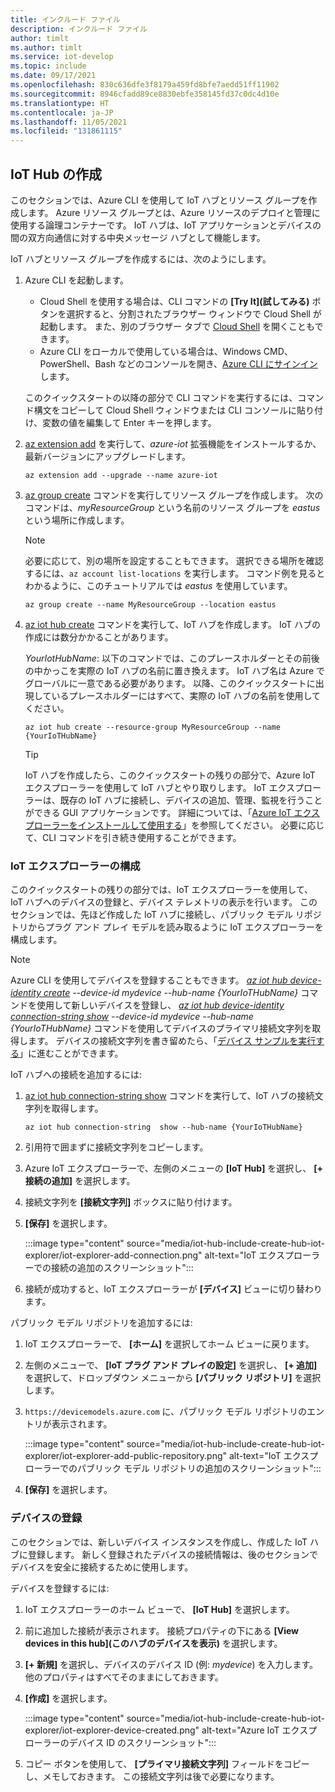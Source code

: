```yaml
---
title: インクルード ファイル
description: インクルード ファイル
author: timlt
ms.author: timlt
ms.service: iot-develop
ms.topic: include
ms.date: 09/17/2021
ms.openlocfilehash: 830c636dfe3f8179a459fd8bfe7aedd51ff11902
ms.sourcegitcommit: 8946cfadd89ce8830ebfe358145fd37c0dc4d10e
ms.translationtype: HT
ms.contentlocale: ja-JP
ms.lasthandoff: 11/05/2021
ms.locfileid: "131861115"
---
```

## <a name="create-an-iot-hub"></a>IoT Hub の作成
このセクションでは、Azure CLI を使用して IoT ハブとリソース グループを作成します。  Azure リソース グループとは、Azure リソースのデプロイと管理に使用する論理コンテナーです。 IoT ハブは、IoT アプリケーションとデバイスの間の双方向通信に対する中央メッセージ ハブとして機能します。

IoT ハブとリソース グループを作成するには、次のようにします。

1. Azure CLI を起動します。 
    - Cloud Shell を使用する場合は、CLI コマンドの **[Try It]\(試してみる\)** ボタンを選択すると、分割されたブラウザー ウィンドウで Cloud Shell が起動します。 また、別のブラウザー タブで [Cloud Shell](https://shell.azure.com/bash) を開くこともできます。
    - Azure CLI をローカルで使用している場合は、Windows CMD、PowerShell、Bash などのコンソールを開き、[Azure CLI にサインイン](/cli/azure/authenticate-azure-cli)します。
    
    このクイックスタートの以降の部分で CLI コマンドを実行するには、コマンド構文をコピーして Cloud Shell ウィンドウまたは CLI コンソールに貼り付け、変数の値を編集して Enter キーを押します。

1. [az extension add](/cli/azure/extension#az_extension_add) を実行して、*azure-iot* 拡張機能をインストールするか、最新バージョンにアップグレードします。

    ```azurecli-interactive
    az extension add --upgrade --name azure-iot
    ```

1. [az group create](/cli/azure/group#az_group_create) コマンドを実行してリソース グループを作成します。 次のコマンドは、*myResourceGroup* という名前のリソース グループを *eastus* という場所に作成します。 
    >[!NOTE]
    > 必要に応じて、別の場所を設定することもできます。 選択できる場所を確認するには、`az account list-locations` を実行します。 コマンド例を見るとわかるように、このチュートリアルでは *eastus* を使用しています。 

    ```azurecli-interactive
    az group create --name MyResourceGroup --location eastus
    ```

1. [az iot hub create](/cli/azure/iot/hub#az_iot_hub_create) コマンドを実行して、IoT ハブを作成します。 IoT ハブの作成には数分かかることがあります。 

    *YourIotHubName*: 以下のコマンドでは、このプレースホルダーとその前後の中かっこを実際の IoT ハブの名前に置き換えます。 IoT ハブ名は Azure でグローバルに一意である必要があります。 以降、このクイックスタートに出現しているプレースホルダーにはすべて、実際の IoT ハブの名前を使用してください。

    ```azurecli
    az iot hub create --resource-group MyResourceGroup --name {YourIoTHubName}
    ```
    > [!TIP]
    > IoT ハブを作成したら、このクイックスタートの残りの部分で、Azure IoT エクスプローラーを使用して IoT ハブとやり取りします。 IoT エクスプローラーは、既存の IoT ハブに接続し、デバイスの追加、管理、監視を行うことができる GUI アプリケーションです。 詳細については、「[Azure IoT エクスプローラーをインストールして使用する](../articles/iot-fundamentals/howto-use-iot-explorer.md)」を参照してください。 必要に応じて、CLI コマンドを引き続き使用することができます。

### <a name="configure-iot-explorer"></a>IoT エクスプローラーの構成

このクイックスタートの残りの部分では、IoT エクスプローラーを使用して、IoT ハブへのデバイスの登録と、デバイス テレメトリの表示を行います。 このセクションでは、先ほど作成した IoT ハブに接続し、パブリック モデル リポジトリからプラグ アンド プレイ モデルを読み取るように IoT エクスプローラーを構成します。 

> [!NOTE]
> Azure CLI を使用してデバイスを登録することもできます。 *[az iot hub device-identity create](/cli/azure/iot/hub/device-identity#az_iot_hub_device_identity_create) --device-id mydevice --hub-name {YourIoTHubName}* コマンドを使用して新しいデバイスを登録し、 *[az iot hub device-identity connection-string show](/cli/azure/iot/hub/device-identity/connection-string#az_iot_hub_device_identity_connection_string_show) --device-id mydevice --hub-name {YourIoTHubName}* コマンドを使用してデバイスのプライマリ接続文字列を取得します。 デバイスの接続文字列を書き留めたら、「[デバイス サンプルを実行する](#run-the-device-sample)」に進むことができます。

IoT ハブへの接続を追加するには:

1. [az iot hub connection-string show](/cli/azure/iot/hub/connection-string#az_iot_hub_connection_string_show) コマンドを実行して、IoT ハブの接続文字列を取得します。

    ```azurecli
    az iot hub connection-string  show --hub-name {YourIoTHubName}
    ```

1. 引用符で囲まずに接続文字列をコピーします。
1. Azure IoT エクスプローラーで、左側のメニューの **[IoT Hub]** を選択し、 **[+ 接続の追加]** を選択します。
1. 接続文字列を **[接続文字列]** ボックスに貼り付けます。
1. **[保存]** を選択します。

    :::image type="content" source="media/iot-hub-include-create-hub-iot-explorer/iot-explorer-add-connection.png" alt-text="IoT エクスプローラーでの接続の追加のスクリーンショット":::

1. 接続が成功すると、IoT エクスプローラーが **[デバイス]** ビューに切り替わります。

パブリック モデル リポジトリを追加するには:

1. IoT エクスプローラーで、 **[ホーム]** を選択してホーム ビューに戻ります。
1. 左側のメニューで、 **[IoT プラグ アンド プレイの設定]** を選択し、 **[+ 追加]** を選択して、ドロップダウン メニューから **[パブリック リポジトリ]** を選択します。
1. `https://devicemodels.azure.com` に、パブリック モデル リポジトリのエントリが表示されます。

    :::image type="content" source="media/iot-hub-include-create-hub-iot-explorer/iot-explorer-add-public-repository.png" alt-text="IoT エクスプローラーでのパブリック モデル リポジトリの追加のスクリーンショット":::

1. **[保存]** を選択します。

### <a name="register-a-device"></a>デバイスの登録

このセクションでは、新しいデバイス インスタンスを作成し、作成した IoT ハブに登録します。 新しく登録されたデバイスの接続情報は、後のセクションでデバイスを安全に接続するために使用します。

デバイスを登録するには:

1. IoT エクスプローラーのホーム ビューで、 **[IoT Hub]** を選択します。
1. 前に追加した接続が表示されます。 接続プロパティの下にある **[View devices in this hub]\(このハブのデバイスを表示\)** を選択します。
1. **[+ 新規]** を選択し、デバイスのデバイス ID (例: *mydevice*) を入力します。 他のプロパティはすべてそのままにしておきます。
1. **[作成]** を選択します。

    :::image type="content" source="media/iot-hub-include-create-hub-iot-explorer/iot-explorer-device-created.png" alt-text="Azure IoT エクスプローラーのデバイス ID のスクリーンショット":::

1. コピー ボタンを使用して、 **[プライマリ接続文字列]** フィールドをコピーし、メモしておきます。 この接続文字列は後で必要になります。

